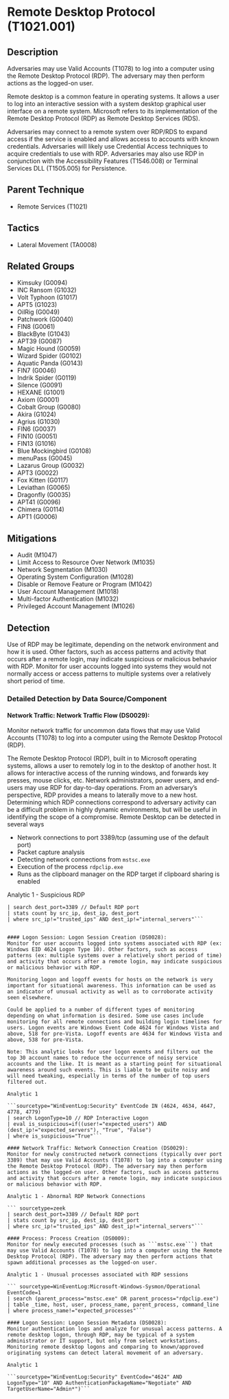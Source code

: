 # Remote Desktop Protocol (T1021.001)

## Description
Adversaries may use Valid Accounts (T1078) to log into a computer using the Remote Desktop Protocol (RDP). The adversary may then perform actions as the logged-on user.

Remote desktop is a common feature in operating systems. It allows a user to log into an interactive session with a system desktop graphical user interface on a remote system. Microsoft refers to its implementation of the Remote Desktop Protocol (RDP) as Remote Desktop Services (RDS). 

Adversaries may connect to a remote system over RDP/RDS to expand access if the service is enabled and allows access to accounts with known credentials. Adversaries will likely use Credential Access techniques to acquire credentials to use with RDP. Adversaries may also use RDP in conjunction with the Accessibility Features (T1546.008) or Terminal Services DLL (T1505.005) for Persistence.

## Parent Technique
- Remote Services (T1021)

## Tactics
- Lateral Movement (TA0008)

## Related Groups
- Kimsuky (G0094)
- INC Ransom (G1032)
- Volt Typhoon (G1017)
- APT5 (G1023)
- OilRig (G0049)
- Patchwork (G0040)
- FIN8 (G0061)
- BlackByte (G1043)
- APT39 (G0087)
- Magic Hound (G0059)
- Wizard Spider (G0102)
- Aquatic Panda (G0143)
- FIN7 (G0046)
- Indrik Spider (G0119)
- Silence (G0091)
- HEXANE (G1001)
- Axiom (G0001)
- Cobalt Group (G0080)
- Akira (G1024)
- Agrius (G1030)
- FIN6 (G0037)
- FIN10 (G0051)
- FIN13 (G1016)
- Blue Mockingbird (G0108)
- menuPass (G0045)
- Lazarus Group (G0032)
- APT3 (G0022)
- Fox Kitten (G0117)
- Leviathan (G0065)
- Dragonfly (G0035)
- APT41 (G0096)
- Chimera (G0114)
- APT1 (G0006)

## Mitigations
- Audit (M1047)
- Limit Access to Resource Over Network (M1035)
- Network Segmentation (M1030)
- Operating System Configuration (M1028)
- Disable or Remove Feature or Program (M1042)
- User Account Management (M1018)
- Multi-factor Authentication (M1032)
- Privileged Account Management (M1026)

## Detection
Use of RDP may be legitimate, depending on the network environment and how it is used. Other factors, such as access patterns and activity that occurs after a remote login, may indicate suspicious or malicious behavior with RDP. Monitor for user accounts logged into systems they would not normally access or access patterns to multiple systems over a relatively short period of time.

### Detailed Detection by Data Source/Component
#### Network Traffic: Network Traffic Flow (DS0029): 
Monitor network traffic for uncommon data flows that may use Valid Accounts (T1078) to log into a computer using the Remote Desktop Protocol (RDP).

The Remote Desktop Protocol (RDP), built in to Microsoft operating systems, allows a user to remotely log in to the desktop of another host. It allows for interactive access of the running windows, and forwards key presses, mouse clicks, etc. Network administrators, power users, and end-users may use RDP for day-to-day operations. From an adversary’s perspective, RDP provides a means to laterally move to a new host. Determining which RDP connections correspond to adversary activity can be a difficult problem in highly dynamic environments, but will be useful in identifying the scope of a compromise.
Remote Desktop can be detected in several ways

- Network connections to port 3389/tcp (assuming use of the default port)
- Packet capture analysis
- Detecting network connections from ```mstsc.exe```
- Execution of the process ```rdpclip.exe```
- Runs as the clipboard manager on the RDP target if clipboard sharing is enabled

Analytic 1 - Suspicious RDP

```<code> sourcetype=netflow LogonType="10"
| search dest_port=3389 // Default RDP port
| stats count by src_ip, dest_ip, dest_port
| where src_ip!="trusted_ips" AND dest_ip!="internal_servers"```


#### Logon Session: Logon Session Creation (DS0028): 
Monitor for user accounts logged into systems associated with RDP (ex: Windows EID 4624 Logon Type 10). Other factors, such as access patterns (ex: multiple systems over a relatively short period of time) and activity that occurs after a remote login, may indicate suspicious or malicious behavior with RDP.

Monitoring logon and logoff events for hosts on the network is very important for situational awareness. This information can be used as an indicator of unusual activity as well as to corroborate activity seen elsewhere.

Could be applied to a number of different types of monitoring depending on what information is desired. Some use cases include monitoring for all remote connections and building login timelines for users. Logon events are Windows Event Code 4624 for Windows Vista and above, 518 for pre-Vista. Logoff events are 4634 for Windows Vista and above, 538 for pre-Vista.

Note: This analytic looks for user logon events and filters out the top 30 account names to reduce the occurrence of noisy service accounts and the like. It is meant as a starting point for situational awareness around such events. This is liable to be quite noisy and will need tweaking, especially in terms of the number of top users filtered out.

Analytic 1

```sourcetype="WinEventLog:Security" EventCode IN (4624, 4634, 4647, 4778, 4779)
| search LogonType=10 // RDP Interactive Logon
| eval is_suspicious=if((user!="expected_users") AND (dest_ip!="expected_servers"), "True", "False")
| where is_suspicious="True"```

#### Network Traffic: Network Connection Creation (DS0029): 
Monitor for newly constructed network connections (typically over port 3389) that may use Valid Accounts (T1078) to log into a computer using the Remote Desktop Protocol (RDP). The adversary may then perform actions as the logged-on user. Other factors, such as access patterns and activity that occurs after a remote login, may indicate suspicious or malicious behavior with RDP.

Analytic 1 - Abnormal RDP Network Connections

``` sourcetype=zeek 
| search dest_port=3389 // Default RDP port
| stats count by src_ip, dest_ip, dest_port
| where src_ip!="trusted_ips" AND dest_ip!="internal_servers"```

#### Process: Process Creation (DS0009): 
Monitor for newly executed processes (such as ```mstsc.exe```) that may use Valid Accounts (T1078) to log into a computer using the Remote Desktop Protocol (RDP). The adversary may then perform actions that spawn additional processes as the logged-on user.

Analytic 1 - Unusual processes associated with RDP sessions

``` sourcetype=WinEventLog:Microsoft-Windows-Sysmon/Operational EventCode=1 
| search (parent_process="mstsc.exe" OR parent_process="rdpclip.exe")
| table _time, host, user, process_name, parent_process, command_line
| where process_name!="expected_processes"```

#### Logon Session: Logon Session Metadata (DS0028): 
Monitor authentication logs and analyze for unusual access patterns. A remote desktop logon, through RDP, may be typical of a system administrator or IT support, but only from select workstations. Monitoring remote desktop logons and comparing to known/approved originating systems can detect lateral movement of an adversary.

Analytic 1

```sourcetype="WinEventLog:Security" EventCode="4624" AND LogonType="10" AND AuthenticationPackageName="Negotiate" AND TargetUserName="Admin*")```

